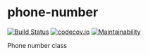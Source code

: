 # phone-number

[![Build Status](https://travis-ci.org/savease/phone-number.svg?branch=master)](https://travis-ci.org/savease/phone-number)
[![codecov.io](https://codecov.io/gh/savease/phone-number/coverage.svg?branch=master)](https://codecov.io/gh/savease/phone-number?branch=master)
[![Maintainability](https://api.codeclimate.com/v1/badges/bc956a4e48c6c6283fed/maintainability)](https://codeclimate.com/github/savease/phone-number/maintainability)

Phone number class
